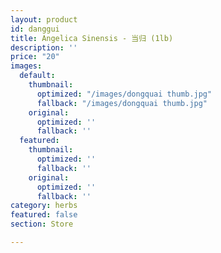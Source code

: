 ```yaml
---
layout: product
id: danggui
title: Angelica Sinensis - 当归 (1lb)
description: ''
price: "20"
images:
  default:
    thumbnail:
      optimized: "/images/dongquai thumb.jpg"
      fallback: "/images/dongquai thumb.jpg"
    original:
      optimized: ''
      fallback: ''
  featured:
    thumbnail:
      optimized: ''
      fallback: ''
    original:
      optimized: ''
      fallback: ''
category: herbs
featured: false
section: Store

---
```

